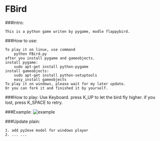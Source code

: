 FBird
=====

###Intro:

    This is a python game writen by pygame, modle flappybird.

###How to use:

	To play it on linux, use command 
		python FBird.py 
	after you install pygame and gameobjects.
	install pygame:
		sudo apt-get install python-pygame
	install gameobjects:
		sudo apt-get install python-setuptools
		easy_install gameobjects
	To play it on windows, please wait for my later update. 
	Or you can fork it and finished it by yourself.

###How to play:
	Use Keyboard. press K_UP to let the bird fly higher.
	if you lost, press K_SPACE to retry.

###Example:
![example](https://github.com/rainsirly/FBird/blob/master/data/example.jpg?raw=true)

###Update plain:

	1. add py2exe model for windows player
	2. ... ...
